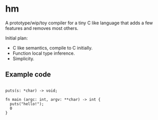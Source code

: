 # hm

A prototype/wip/toy compiler for a tiny C like language that
adds a few features and removes most others.

Initial plan:

- C like semantics, compile to C initially.
- Function local type inference.
- Simplicity.

## Example code

```

puts(s: *char) -> void;

fn main (argc: int, argv: **char) -> int {
  puts("hello!");
  0
}

```

